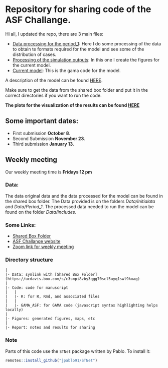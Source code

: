 # Repository for sharing code of the ASF Challange.  

Hi all, I updated the repo, there are 3 main files:  
  
  - [Data processing for the period_1](Code/R/Period_1.Rmd): Here I do some processing of the data to obtain te formats required for the model and see some of the distribution of cases.  
  - [Processing of the simulation outputs](Code/R/SimsOut.Rmd): In this one I create the figures for the current model.  
  - [Current model](Code/GAMA_ASF/ASF/models/ASF1_2.gaml): This is the gama code for the model.  
  
A description of the model can be found [HERE](Notes/ModelDescription.md).  

Make sure to get the data from the shared box folder and put it in the correct directories if you want to run the code.  

**The plots for the visualization of the results can be found [HERE](Code/R/SimsOut.md)**

## Some important dates: 
  
  - First submission **October 8**.  
  - Second Submission **November 23**.  
  - Third submission **January 13**.  
  
## Weekly meeting

Our weekly meeting time is **Fridays 12 pm**  
  
  
### Data:  

The data original data and the data processed for the model can be found in the shared box folder. The Data provided is on the folders *Data/Initialata* and *Data/Period_1*.  The processed data needed to run the model can be found on the folder *Data/includes*.  
  
  
### Some Links:  

  - [Shared Box Folder](https://ucdavis.box.com/s/c3smpi8zby3qgg70scl5uyq1swl9kxag)  
  - [ASF Challange website](https://www6.inrae.fr/asfchallenge/)  
  - [Zoom link for weekly meeting](https://ucdavis.zoom.us/j/92858469793?pwd=anRsZld0Y01uWWhUTDJSWWQxQXVFUT09)


### Directory structure
	|
    |- Data: symlink with [Shared Box Folder](https://ucdavis.box.com/s/c3smpi8zby3qgg70scl5uyq1swl9kxag)  
	|
    |- Code: code for manuscript
	|   |
	|   |- R: for R, Rmd, and associated files
	|   |
	|   |- GAMA_ASF: for GAMA code (javascript syntax highlighting helps locally)
	|
	|- Figures: generated figures, maps, etc
	|
	|- Report: notes and results for sharing

### Note
Parts of this code use the `STNet` package written by Pablo. To install it:

```r
remotes::install_github("jpablo91/STNet")
```
